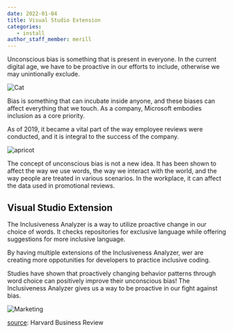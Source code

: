 ```yaml
---
date: 2022-01-04
title: Visual Studio Extension
categories:
   - install
author_staff_member: merill
---
```

Unconscious bias is something that is present in everyone. In the current digital age, we have to be proactive in our efforts to include, otherwise we may unintionally exclude.

![Cat](https://source.unsplash.com/random/1500x1146)

Bias is something that can incubate inside anyone, and these biases can affect everything that we touch. As a company, Microsoft embodies inclusion as a core priority.

As of 2019, it became a vital part of the way employee reviews were conducted, and it is integral to the success of the company.

![apricot](https://source.unsplash.com/random/1500x1147)

The concept of unconscious bias is not a new idea. It has been shown to affect the way we use words, the way we interact with the world, and the way people are treated in various scenarios. In the workplace, it can affect the data used in promotional reviews.

## Visual Studio Extension

The Inclusiveness Analyzer is a way to utilize proactive change in our choice of words. It checks repositories for exclusive language while offering suggestions for more inclusive language.

By having multiple extensions of the Inclusiveness Analyzer, wer are creating more oppotunities for developers to practice inclusive coding.

Studies have shown that proactively changing behavior patterns through word choice can positively improve their unconscious bias! The Inclusiveness Analyzer gives us a way to be proactive in our fight against bias.

![Marketing](https://source.unsplash.com/random/1500x1148)

[source](https://hbr.org/2021/09/unconscious-bias-training-that-works): Harvard Business Review
